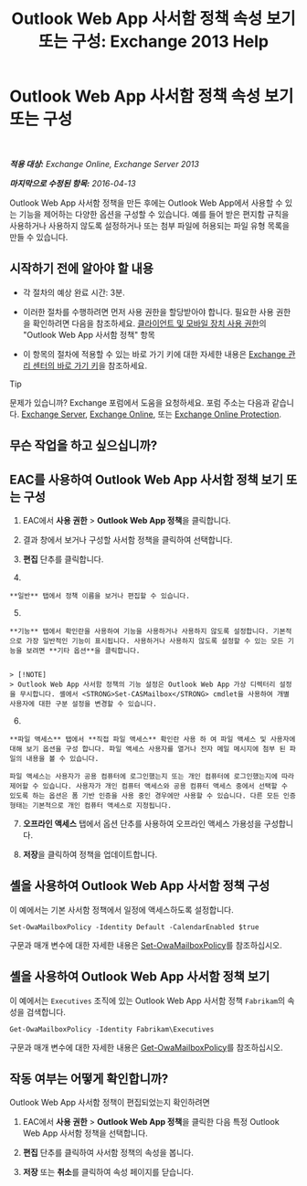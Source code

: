 ﻿---
title: 'Outlook Web App 사서함 정책 속성 보기 또는 구성: Exchange 2013 Help'
TOCTitle: Outlook Web App 사서함 정책 속성 보기 또는 구성
ms:assetid: be012ffe-8fdb-4fb7-aebd-78b3a55593fa
ms:mtpsurl: https://technet.microsoft.com/ko-kr/library/Dd351097(v=EXCHG.150)
ms:contentKeyID: 50484044
ms.date: 05/22/2018
mtps_version: v=EXCHG.150
ms.translationtype: MT
---

# Outlook Web App 사서함 정책 속성 보기 또는 구성

 

_**적용 대상:** Exchange Online, Exchange Server 2013_

_**마지막으로 수정된 항목:** 2016-04-13_

Outlook Web App 사서함 정책을 만든 후에는 Outlook Web App에서 사용할 수 있는 기능을 제어하는 다양한 옵션을 구성할 수 있습니다. 예를 들어 받은 편지함 규칙을 사용하거나 사용하지 않도록 설정하거나 또는 첨부 파일에 허용되는 파일 유형 목록을 만들 수 있습니다.

## 시작하기 전에 알아야 할 내용

  - 각 절차의 예상 완료 시간: 3분.

  - 이러한 절차를 수행하려면 먼저 사용 권한을 할당받아야 합니다. 필요한 사용 권한을 확인하려면 다음을 참조하세요. [클라이언트 및 모바일 장치 사용 권한](clients-and-mobile-devices-permissions-exchange-2013-help.md)의 "Outlook Web App 사서함 정책" 항목

  - 이 항목의 절차에 적용할 수 있는 바로 가기 키에 대한 자세한 내용은 [Exchange 관리 센터의 바로 가기 키](keyboard-shortcuts-in-the-exchange-admin-center-exchange-online-protection-help.md)을 참조하세요.


> [!TIP]
> 문제가 있습니까? Exchange 포럼에서 도움을 요청하세요. 포럼 주소는 다음과 같습니다. <A href="https://go.microsoft.com/fwlink/p/?linkid=60612">Exchange Server</A>, <A href="https://go.microsoft.com/fwlink/p/?linkid=267542">Exchange Online</A>, 또는 <A href="https://go.microsoft.com/fwlink/p/?linkid=285351">Exchange Online Protection</A>.



## 무슨 작업을 하고 싶으십니까?

## EAC를 사용하여 Outlook Web App 사서함 정책 보기 또는 구성

1.  EAC에서 **사용 권한** \> **Outlook Web App 정책**을 클릭합니다.

2.  결과 창에서 보거나 구성할 사서함 정책을 클릭하여 선택합니다.

3.  **편집** 단추를 클릭합니다.

4.  
    
    **일반** 탭에서 정책 이름을 보거나 편집할 수 있습니다.

5.  
    
    **기능** 탭에서 확인란을 사용하여 기능을 사용하거나 사용하지 않도록 설정합니다. 기본적으로 가장 일반적인 기능이 표시됩니다. 사용하거나 사용하지 않도록 설정할 수 있는 모든 기능을 보려면 **기타 옵션**을 클릭합니다.
    

    > [!NOTE]
    > Outlook Web App 사서함 정책의 기능 설정은 Outlook Web App 가상 디렉터리 설정을 무시합니다. 셸에서 <STRONG>Set-CASMailbox</STRONG> cmdlet을 사용하여 개별 사용자에 대한 구분 설정을 변경할 수 있습니다.



6.  
    
    **파일 액세스** 탭에서 **직접 파일 액세스** 확인란 사용 하 여 파일 액세스 및 사용자에 대해 보기 옵션을 구성 합니다. 파일 액세스 사용자를 열거나 전자 메일 메시지에 첨부 된 파일의 내용을 볼 수 있습니다.
    
    파일 액세스는 사용자가 공용 컴퓨터에 로그인했는지 또는 개인 컴퓨터에 로그인했는지에 따라 제어할 수 있습니다. 사용자가 개인 컴퓨터 액세스와 공용 컴퓨터 액세스 중에서 선택할 수 있도록 하는 옵션은 폼 기반 인증을 사용 중인 경우에만 사용할 수 있습니다. 다른 모든 인증 형태는 기본적으로 개인 컴퓨터 액세스로 지정됩니다.

7.  **오프라인 액세스** 탭에서 옵션 단추를 사용하여 오프라인 액세스 가용성을 구성합니다.

8.  **저장**을 클릭하여 정책을 업데이트합니다.

## 셸을 사용하여 Outlook Web App 사서함 정책 구성

이 예에서는 기본 사서함 정책에서 일정에 액세스하도록 설정합니다.

    Set-OwaMailboxPolicy -Identity Default -CalendarEnabled $true

구문과 매개 변수에 대한 자세한 내용은 [Set-OwaMailboxPolicy](https://technet.microsoft.com/ko-kr/library/dd297989\(v=exchg.150\))를 참조하십시오.

## 셸을 사용하여 Outlook Web App 사서함 정책 보기

이 예에서는 `Executives` 조직에 있는 Outlook Web App 사서함 정책 `Fabrikam`의 속성을 검색합니다.

    Get-OwaMailboxPolicy -Identity Fabrikam\Executives

구문과 매개 변수에 대한 자세한 내용은 [Get-OwaMailboxPolicy](https://technet.microsoft.com/ko-kr/library/dd351095\(v=exchg.150\))를 참조하십시오.

## 작동 여부는 어떻게 확인합니까?

Outlook Web App 사서함 정책이 편집되었는지 확인하려면

1.  EAC에서 **사용 권한** \> **Outlook Web App 정책**을 클릭한 다음 특정 Outlook Web App 사서함 정책을 선택합니다.

2.  **편집** 단추를 클릭하여 사서함 정책의 속성을 봅니다.

3.  **저장** 또는 **취소**를 클릭하여 속성 페이지를 닫습니다.

